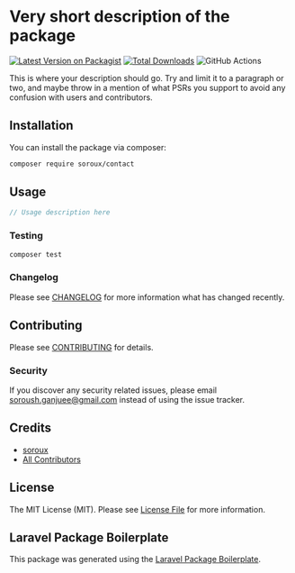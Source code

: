 # Very short description of the package

[![Latest Version on Packagist](https://img.shields.io/packagist/v/soroux/contact.svg?style=flat-square)](https://packagist.org/packages/soroux/contact)
[![Total Downloads](https://img.shields.io/packagist/dt/soroux/contact.svg?style=flat-square)](https://packagist.org/packages/soroux/contact)
![GitHub Actions](https://github.com/soroux/contact/actions/workflows/main.yml/badge.svg)

This is where your description should go. Try and limit it to a paragraph or two, and maybe throw in a mention of what PSRs you support to avoid any confusion with users and contributors.

## Installation

You can install the package via composer:

```bash
composer require soroux/contact
```

## Usage

```php
// Usage description here
```

### Testing

```bash
composer test
```

### Changelog

Please see [CHANGELOG](CHANGELOG.md) for more information what has changed recently.

## Contributing

Please see [CONTRIBUTING](CONTRIBUTING.md) for details.

### Security

If you discover any security related issues, please email soroush.ganjuee@gmail.com instead of using the issue tracker.

## Credits

-   [soroux](https://github.com/soroux/contact)
-   [All Contributors](../../contributors)

## License

The MIT License (MIT). Please see [License File](LICENSE.md) for more information.

## Laravel Package Boilerplate

This package was generated using the [Laravel Package Boilerplate](https://laravelpackageboilerplate.com).
